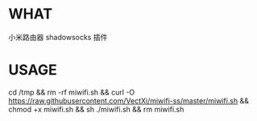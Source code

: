 # WHAT
小米路由器 shadowsocks 插件
# USAGE
cd /tmp && rm -rf miwifi.sh && curl -O https://raw.githubusercontent.com/VectXi/miwifi-ss/master/miwifi.sh && chmod +x miwifi.sh && sh ./miwifi.sh && rm miwifi.sh
